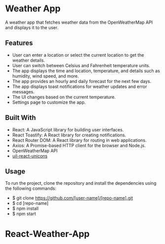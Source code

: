 # Weather App

A weather app that fetches weather data from the OpenWeatherMap API and displays it to the user.

## Features

- User can enter a location or select the current location to get the weather details.
- User can switch between Celsius and Fahrenheit temperature units.
- The app displays the time and location, temperature, and details such as humidity, wind speed, and more.
- The app provides an hourly and daily forecast for the next few days.
- The app displays toast notifications for weather updates and error messages.
- The UI changes based on the current temperature.
- Settings page to customize the app.

## Built With

- React: A JavaScript library for building user interfaces.
- React Toastify: A React library for creating notifications.
- React Router DOM: A React library for routing in web applications.
- Axios: A Promise-based HTTP client for the browser and Node.js.
- OpenWeatherMap API
- [uil-react-unicons](https://github.com/iconscout/uil-react-unicons)

## Usage

To run the project, clone the repository and install the dependencies using the following commands:

- $ git clone https://github.com/[user-name]/[repo-name].git
- $ cd [repo-name]
- $ npm install
- $ npm start
# React-Weather-App
